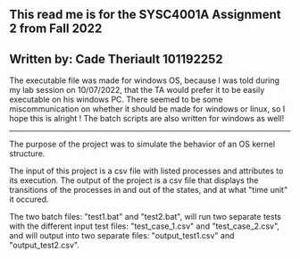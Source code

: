 ## This read me is for the SYSC4001A Assignment 2 from Fall 2022

## Written by: Cade Theriault 101192252

The executable file was made for windows OS, because I was told during my lab session on 10/07/2022,
that the TA would prefer it to be easily executable on his windows PC. There seemed to be some
miscommunication on whether it should be made for windows or linux, so I hope this is alright !
The batch scripts are also written for windows as well!

-----
The purpose of the project was to simulate the behavior of an OS kernel structure.

The input of this project is a csv file with listed processes and attributes to its execution.
The output of the project is a csv file that displays the transitions of the processes in and out
of the states, and at what "time unit" it occured.

The two batch files: "test1.bat" and "test2.bat", will run two separate tests with the different
input test files: "test_case_1.csv" and "test_case_2.csv", and will output into two separate files:
"output_test1.csv" and "output_test2.csv".